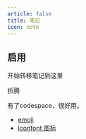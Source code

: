 ```yaml
---
article: false
title: 笔记
icon: note
---
```


## 启用

开始转移笔记到这里

折腾

有了codespace，很好用。

- [emoji](https://www.emojiall.com/zh-hans)
- [Iconfont 图标](https://vuepress-theme-hope.github.io/v2/zh/guide/interface/icon.html#iconfont-%E7%B2%BE%E9%80%89%E5%9B%BE%E6%A0%87)